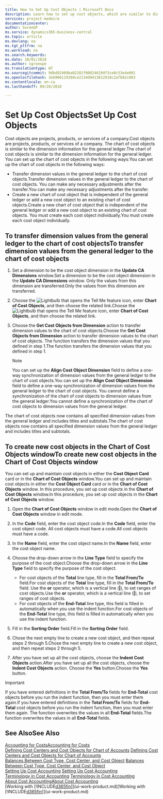 ```yaml
---
title: How to Set Up Cost Objects | Microsoft Docs
description: Learn how to set up cost objects, which are similar to dimensions for the general ledger.
services: project-madeira
documentationcenter: 
author: SorenGP
ms.service: dynamics365-business-central
ms.topic: article
ms.devlang: na
ms.tgt_pltfrm: na
ms.workload: na
ms.search.keywords: 
ms.date: 10/01/2018
ms.author: sgroespe
ms.translationtype: HT
ms.sourcegitcommit: 9dbd92409ba02281f008246194f3ce0c53e4e001
ms.openlocfilehash: 3eb90611939dce2134d9413812918c2afb82c083
ms.contentlocale: en-ca
ms.lasthandoff: 09/28/2018

---
```

# <a name="set-up-cost-objects"></a><span data-ttu-id="1b52b-103">Set Up Cost Objects</span><span class="sxs-lookup"><span data-stu-id="1b52b-103">Set Up Cost Objects</span></span>
<span data-ttu-id="1b52b-104">Cost objects are projects, products, or services of a company.</span><span class="sxs-lookup"><span data-stu-id="1b52b-104">Cost objects are projects, products, or services of a company.</span></span> <span data-ttu-id="1b52b-105">The chart of cost objects is similar to the dimension information for the general ledger.</span><span class="sxs-lookup"><span data-stu-id="1b52b-105">The chart of cost objects is similar to the dimension information for the general ledger.</span></span> <span data-ttu-id="1b52b-106">You can set up the chart of cost objects in the following ways:</span><span class="sxs-lookup"><span data-stu-id="1b52b-106">You can set up the chart of cost objects in the following ways:</span></span>  

* <span data-ttu-id="1b52b-107">Transfer dimension values in the general ledger to the chart of cost objects.</span><span class="sxs-lookup"><span data-stu-id="1b52b-107">Transfer dimension values in the general ledger to the chart of cost objects.</span></span> <span data-ttu-id="1b52b-108">You can make any necessary adjustments after the transfer.</span><span class="sxs-lookup"><span data-stu-id="1b52b-108">You can make any necessary adjustments after the transfer.</span></span>  
* <span data-ttu-id="1b52b-109">Create a new chart of cost object that is independent of the general ledger or add a new cost object to an existing chart of cost objects.</span><span class="sxs-lookup"><span data-stu-id="1b52b-109">Create a new chart of cost object that is independent of the general ledger or add a new cost object to an existing chart of cost objects.</span></span> <span data-ttu-id="1b52b-110">You must create each cost object individually.</span><span class="sxs-lookup"><span data-stu-id="1b52b-110">You must create each cost object individually.</span></span>  

## <a name="to-transfer-dimension-values-from-the-general-ledger-to-the-chart-of-cost-objects"></a><span data-ttu-id="1b52b-111">To transfer dimension values from the general ledger to the chart of cost objects</span><span class="sxs-lookup"><span data-stu-id="1b52b-111">To transfer dimension values from the general ledger to the chart of cost objects</span></span>  
1.  <span data-ttu-id="1b52b-112">Set a dimension to be the cost object dimension in the **Update CA Dimensions** window.</span><span class="sxs-lookup"><span data-stu-id="1b52b-112">Set a dimension to be the cost object dimension in the **Update CA Dimensions** window.</span></span> <span data-ttu-id="1b52b-113">Only the values from this dimension are transferred.</span><span class="sxs-lookup"><span data-stu-id="1b52b-113">Only the values from this dimension are transferred.</span></span>  
2.  <span data-ttu-id="1b52b-114">Choose the ![Lightbulb that opens the Tell Me feature](media/ui-search/search_small.png "Tell me what you want to do") icon, enter **Chart of Cost Objects**, and then choose the related link.</span><span class="sxs-lookup"><span data-stu-id="1b52b-114">Choose the ![Lightbulb that opens the Tell Me feature](media/ui-search/search_small.png "Tell me what you want to do") icon, enter **Chart of Cost Objects**, and then choose the related link.</span></span>  
3.  <span data-ttu-id="1b52b-115">Choose the **Get Cost Objects from Dimension** action to transfer dimension values to the chart of cost objects.</span><span class="sxs-lookup"><span data-stu-id="1b52b-115">Choose the **Get Cost Objects from Dimension** action to transfer dimension values to the chart of cost objects.</span></span> <span data-ttu-id="1b52b-116">The function transfers the dimension values that you defined in step 1.</span><span class="sxs-lookup"><span data-stu-id="1b52b-116">The function transfers the dimension values that you defined in step 1.</span></span>  

    > [!NOTE]  
    >  <span data-ttu-id="1b52b-117">You can set up the **Align Cost Object Dimension**  field to define a one-way synchronization of dimension values from the general ledger to the chart of cost objects.</span><span class="sxs-lookup"><span data-stu-id="1b52b-117">You can set up the **Align Cost Object Dimension**  field to define a one-way synchronization of dimension values from the general ledger to the chart of cost objects.</span></span> <span data-ttu-id="1b52b-118">You cannot define a synchronization of the chart of cost objects to dimension values from the general ledger.</span><span class="sxs-lookup"><span data-stu-id="1b52b-118">You cannot define a synchronization of the chart of cost objects to dimension values from the general ledger.</span></span>  

<span data-ttu-id="1b52b-119">The chart of cost objects now contains all specified dimension values from the general ledger and includes titles and subtotals.</span><span class="sxs-lookup"><span data-stu-id="1b52b-119">The chart of cost objects now contains all specified dimension values from the general ledger and includes titles and subtotals.</span></span>  

## <a name="to-create-new-cost-objects-in-the-chart-of-cost-objects-window"></a><span data-ttu-id="1b52b-120">To create new cost objects in the Chart of Cost Objects window</span><span class="sxs-lookup"><span data-stu-id="1b52b-120">To create new cost objects in the Chart of Cost Objects window</span></span>  
<span data-ttu-id="1b52b-121">You can set up and maintain cost objects in either the **Cost Object Card** card or in the **Chart of Cost Objects** window.</span><span class="sxs-lookup"><span data-stu-id="1b52b-121">You can set up and maintain cost objects in either the **Cost Object Card** card or in the **Chart of Cost Objects** window.</span></span> <span data-ttu-id="1b52b-122">In this procedure, you set up cost objects in the **Chart of Cost Objects** window.</span><span class="sxs-lookup"><span data-stu-id="1b52b-122">In this procedure, you set up cost objects in the **Chart of Cost Objects** window.</span></span>  

1.  <span data-ttu-id="1b52b-123">Open the **Chart of Cost Objects** window in edit mode.</span><span class="sxs-lookup"><span data-stu-id="1b52b-123">Open the **Chart of Cost Objects** window in edit mode.</span></span>  
2.  <span data-ttu-id="1b52b-124">In the **Code** field, enter the cost object code.</span><span class="sxs-lookup"><span data-stu-id="1b52b-124">In the **Code** field, enter the cost object code.</span></span> <span data-ttu-id="1b52b-125">All cost objects must have a code.</span><span class="sxs-lookup"><span data-stu-id="1b52b-125">All cost objects must have a code.</span></span>  
3.  <span data-ttu-id="1b52b-126">In the **Name** field, enter the cost object name.</span><span class="sxs-lookup"><span data-stu-id="1b52b-126">In the **Name** field, enter the cost object name.</span></span>  
4.  <span data-ttu-id="1b52b-127">Choose the drop-down arrow in the **Line Type** field to specify the purpose of the cost object.</span><span class="sxs-lookup"><span data-stu-id="1b52b-127">Choose the drop-down arrow in the **Line Type** field to specify the purpose of the cost object.</span></span>  

    * <span data-ttu-id="1b52b-128">For cost objects of the **Total** line type, fill in the **Total From/To** field.</span><span class="sxs-lookup"><span data-stu-id="1b52b-128">For cost objects of the **Total** line type, fill in the **Total From/To** field.</span></span> <span data-ttu-id="1b52b-129">Use the **or** operator, which is a vertical line (**&#124;**), to set ranges of cost objects.</span><span class="sxs-lookup"><span data-stu-id="1b52b-129">Use the **or** operator, which is a vertical line (**&#124;**), to set ranges of cost objects.</span></span>  
    * <span data-ttu-id="1b52b-130">For cost objects of the **End-Total** line type, this field is filled in automatically when you use  the indent function.</span><span class="sxs-lookup"><span data-stu-id="1b52b-130">For cost objects of the **End-Total** line type, this field is filled in automatically when you use  the indent function.</span></span>  
5.  <span data-ttu-id="1b52b-131">Fill in the **Sorting Order** field.</span><span class="sxs-lookup"><span data-stu-id="1b52b-131">Fill in the **Sorting Order** field.</span></span>  
6.  <span data-ttu-id="1b52b-132">Chose the next empty line to create a new cost object, and then repeat steps 2 through 5.</span><span class="sxs-lookup"><span data-stu-id="1b52b-132">Chose the next empty line to create a new cost object, and then repeat steps 2 through 5.</span></span>  
7.  <span data-ttu-id="1b52b-133">After you have set up all the cost objects, choose the **Indent Cost Objects** action.</span><span class="sxs-lookup"><span data-stu-id="1b52b-133">After you have set up all the cost objects, choose the **Indent Cost Objects** action.</span></span> <span data-ttu-id="1b52b-134">Choose the **Yes** button.</span><span class="sxs-lookup"><span data-stu-id="1b52b-134">Choose the **Yes** button.</span></span>  

> [!IMPORTANT]  
>  <span data-ttu-id="1b52b-135">If you have entered definitions in the **Total From/To** fields for **End-Total** cost objects before you run the indent function, then you must enter them again.</span><span class="sxs-lookup"><span data-stu-id="1b52b-135">If you have entered definitions in the **Total From/To** fields for **End-Total** cost objects before you run the indent function, then you must enter them again.</span></span> <span data-ttu-id="1b52b-136">The function overwrites the values in all **End-Total** fields.</span><span class="sxs-lookup"><span data-stu-id="1b52b-136">The function overwrites the values in all **End-Total** fields.</span></span>  

## <a name="see-also"></a><span data-ttu-id="1b52b-137">See Also</span><span class="sxs-lookup"><span data-stu-id="1b52b-137">See Also</span></span>  
[<span data-ttu-id="1b52b-138">Accounting for Costs</span><span class="sxs-lookup"><span data-stu-id="1b52b-138">Accounting for Costs</span></span>](finance-manage-cost-accounting.md)  
<span data-ttu-id="1b52b-139">[Defining Cost Centers and Cost Objects for Chart of Accounts](finance-defining-cost-centers-and-cost-objects-for-chart-of-accounts.md) </span><span class="sxs-lookup"><span data-stu-id="1b52b-139">[Defining Cost Centers and Cost Objects for Chart of Accounts](finance-defining-cost-centers-and-cost-objects-for-chart-of-accounts.md) </span></span>  
<span data-ttu-id="1b52b-140">[Balances Between Cost Type, Cost Center, and Cost Object](finance-balances-between-cost-type-cost-center-and-cost-object.md) </span><span class="sxs-lookup"><span data-stu-id="1b52b-140">[Balances Between Cost Type, Cost Center, and Cost Object](finance-balances-between-cost-type-cost-center-and-cost-object.md) </span></span>  
<span data-ttu-id="1b52b-141">[Setting Up Cost Accounting](finance-set-up-cost-accounting.md) </span><span class="sxs-lookup"><span data-stu-id="1b52b-141">[Setting Up Cost Accounting](finance-set-up-cost-accounting.md) </span></span>  
<span data-ttu-id="1b52b-142">[Terminology in Cost Accounting](finance-terminology-in-cost-accounting.md) </span><span class="sxs-lookup"><span data-stu-id="1b52b-142">[Terminology in Cost Accounting](finance-terminology-in-cost-accounting.md) </span></span>  
[<span data-ttu-id="1b52b-143">About Cost Accounting</span><span class="sxs-lookup"><span data-stu-id="1b52b-143">About Cost Accounting</span></span>](finance-about-cost-accounting.md)  
<span data-ttu-id="1b52b-144">[Working with [!INCLUDE[d365fin](includes/d365fin_md.md)]](ui-work-product.md)</span><span class="sxs-lookup"><span data-stu-id="1b52b-144">[Working with [!INCLUDE[d365fin](includes/d365fin_md.md)]](ui-work-product.md)</span></span>

